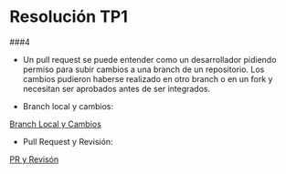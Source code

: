 # Resolución TP1

###4

* Un pull request se puede entender como un desarrollador pidiendo permiso para subir cambios a una branch de un repositorio. Los cambios pudieron haberse realizado en otro branch o en un fork y necesitan ser aprobados antes de ser integrados.

* Branch local y cambios:

[Branch Local y Cambios](./res/changes-on-local-branch.png)

* Pull Request y Revisión:

[PR y Revisón](./res/pr-review-process.png)
